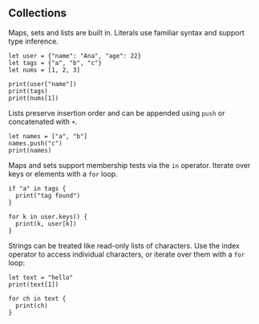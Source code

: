 ## Collections

Maps, sets and lists are built in. Literals use familiar syntax and support type inference.

```mochi
let user = {"name": "Ana", "age": 22}
let tags = {"a", "b", "c"}
let nums = [1, 2, 3]

print(user["name"])
print(tags)
print(nums[1])
```

Lists preserve insertion order and can be appended using `push` or concatenated with `+`.

```mochi
let names = ["a", "b"]
names.push("c")
print(names)
```

Maps and sets support membership tests via the `in` operator. Iterate over keys or elements with a `for` loop.

```mochi
if "a" in tags {
  print("tag found")
}

for k in user.keys() {
  print(k, user[k])
}
```

Strings can be treated like read-only lists of characters. Use the index operator to access individual characters, or iterate over them with a `for` loop:

```mochi
let text = "hello"
print(text[1])

for ch in text {
  print(ch)
}
```
